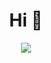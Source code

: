 <div align="center">
<h1>Hi 👋</h1>
<img src="https://github-readme-stats.vercel.app/api?username=jewlexx&count_private=true&show_icons=true&theme=onedark">
</div>
